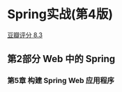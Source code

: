 # Spring实战(第4版)
[豆瓣评分 8.3](https://book.douban.com/subject/26767354/)

## 第2部分 Web 中的 Spring
###  第5章 构建 Spring Web 应用程序  
